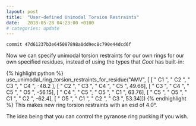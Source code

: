 ```yaml
---
layout: post
title:  "User-defined Unimodal Torsion Restraints"
date:   2018-05-28 04:23:00 +0100
# categories: update
---
```


``commit 47d61237b3e645087898a0dd9ec8c790e44dcd6f``


Now we can specify unimodal torsion restraints for our own rings for 
our own specified residues, instead of using the types that _Coot_ has built-in:

{% highlight python %}
use_unimodal_ring_torsion_restraints_for_residue("AMV",
                                                 [
                                                     [ " C1 ", " C2 ", " C3 ", " C4 ", -48.2 ],
                                                     [ " C2 ", " C3 ", " C4 ", " C5 ",  49.66],
                                                     [ " C3 ", " C4 ", " C5 ", " O5 ", -56.15],
                                                     [ " C4 ", " C5 ", " O5 ", " C1 ",  63.76],
                                                     [ " C5 ", " O5 ", " C1 ", " C2 ", -62.4],
                                                     [ " O5 ", " C1 ", " C2 ", " C3 ",  53.34]])
{% endhighlight %}
This makes new ring torsion restraints with an esd of 4.0°.


The idea being that you can control the pyranose ring pucking if you wish.

